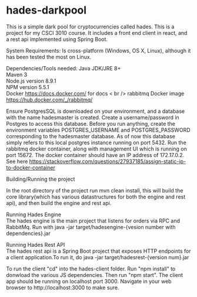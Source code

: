 
# hades-darkpool
This is a simple dark pool for cryptocurrencies called hades. This is a project for my CSCI 3010 course. It includes a front end client in react, and a rest api implemented using Spring Boot.

System Requirements:
Is cross-platform (Windows, OS X, Linux), although it has been tested the most on Linux.

Dependencies/Tools needed:
Java JDK/JRE 8+<br />
Maven 3 <br />
Node.js version 8.9.1 <br />
NPM version 5.5.1 <br />
Docker https://docs.docker.com/ for docs < br />
rabbitmq Docker image https://hub.docker.com/_/rabbitmq/ <br/>

Ensure PostgresSQL is downloaded on your environment, and a database with the name hadesmaster is created.
Create a username/password in Postgres to access this database. Before you run anything, create the environment variables
POSTGRES_USERNAME and POSTGRES_PASSWORD corresponding to the hadesmaster database. As of now this database simply refers to this local postgres instance running on port 5432. Run the rabbitmq docker container, along with management UI which is running on port 15672. The docker container should have an IP address of 172.17.0.2. See here https://stackoverflow.com/questions/27937185/assign-static-ip-to-docker-container <br />

Building/Running the project <br />

In the root directory of the project run mvn clean install, this will build the core library(which has various datastructures for both the engine and rest api), and then build the engine and rest api.


Running Hades Engine <br />
The hades engine is the main project that listens for orders via RPC and RabbitMq. Run with java -jar target/hadesengine-{vesion number with dependencies}.jar


Running Hades Rest API <br />
The hades rest api is a Spring Boot project that exposes HTTP endpoints for a client application.To run it, do java -jar target/hadesrest-{version num}.jar



To run the client "cd" into the hades-client folder. Run "npm install" to donwload the various JS dependencies. Then
run "npm start". The client app should be running on localhost port 3000. Navigate in your web browser to http://localhost:3000 to make sure.



